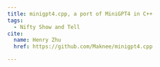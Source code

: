 ```yaml
---
title: minigpt4.cpp, a port of MiniGPT4 in C++
tags:
  - Nifty Show and Tell
cite:
  name: Henry Zhu
  href: https://github.com/Maknee/minigpt4.cpp

---
```

